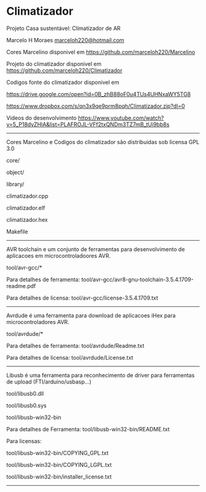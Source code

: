 # Climatizador
Projeto Casa sustentável: Climatizador de AR

Marcelo H Moraes
marceloh220@hotmail.com

Cores Marcelino disponivel em
https://github.com/marceloh220/Marcelino

Projeto do climatizador disponivel em
https://github.com/marceloh220/Climatizador

Codigos fonte do climatizador disponivel em

https://drive.google.com/open?id=0B_zhB88oF0u4TUs4UHNxaWY5TG8

https://www.dropbox.com/s/qn3x9qe9prm8pqh/Climatizador.zip?dl=0

Videos do desenvolvimento
https://www.youtube.com/watch?v=5_P18dyZHlA&list=PLAFROJL-VFf2txQNDm3TZ7mB_tUi9bb8s

**************************************************************************************

Cores Marcelino e Codigos do climatizador são distribuidas sob licensa GPL 3.0

core/

object/

library/

climatizador.cpp

climatizador.elf

climatizador.hex

Makefile

**************************************************************************************

AVR toolchain e um conjunto de ferramentas para desenvolvimento de aplicacoes
em microcontroladoores AVR.

tool/avr-gcc/*

Para detalhes de ferramenta: 
tool/avr-gcc/avr8-gnu-toolchain-3.5.4.1709-readme.pdf

Para detalhes de licensa: 
tool/avr-gcc/license-3.5.4.1709.txt

**************************************************************************************

Avrdude é uma ferramenta para download de aplicacoes iHex para microcontroladores AVR.

tool/avrdude/*

Para detalhes de ferramenta: 
tool/avrdude/Readme.txt

Para detalhes de licensa: 
tool/avrdude/License.txt

**************************************************************************************

Libusb é uma ferramenta para reconhecimento de driver para ferramentas de upload
(FTI/arduino/usbasp...)

tool/libusb0.dll

tool/libusb0.sys

tool/libusb-win32-bin

Para detalhes de Ferramenta: 
tool/libusb-win32-bin/README.txt

Para licensas: 

tool/libusb-win32-bin/COPYING_GPL.txt

tool/libusb-win32-bin/COPYING_LGPL.txt

tool/libusb-win32-bin/installer_license.txt

**************************************************************************************

